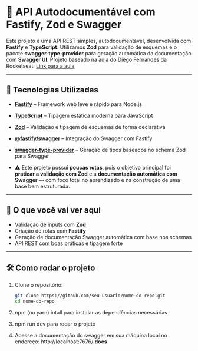 # 📘 API Autodocumentável com Fastify, Zod e Swagger

Este projeto é uma API REST simples, autodocumentável, desenvolvida com **Fastify** e **TypeScript**. Utilizamos **Zod** para validação de esquemas e o pacote **swagger-type-provider** para geração automática da documentação com **Swagger UI**. Projeto baseado na aula do Diego Fernandes da Rocketseat: [Link para a aula](https://youtu.be/mULWHLquYP0?si=2kmJfEFkQaZM_zs4)

---

## 🚀 Tecnologias Utilizadas

- **[Fastify](https://www.fastify.io/)** – Framework web leve e rápido para Node.js
- **[TypeScript](https://www.typescriptlang.org/)** – Tipagem estática moderna para JavaScript
- **[Zod](https://zod.dev/)** – Validação e tipagem de esquemas de forma declarativa
- **[@fastify/swagger](https://github.com/fastify/fastify-swagger)** – Integração do Swagger com Fastify
- **[swagger-type-provider](https://github.com/ronradtke/swagger-type-provider)** – Geração de tipos baseados no schema Zod para Swagger

- ⚠️ Este projeto possui **poucas rotas**, pois o objetivo principal foi **praticar a validação com Zod** e a **documentação automática com Swagger** — com foco total no aprendizado e na construção de uma base bem estruturada.
---

## 🧠 O que você vai ver aqui

- Validação de inputs com **Zod**
- Criação de rotas com **Fastify**
- Geração de documentação Swagger automática com base nos schemas
- API REST com boas práticas e tipagem forte

---

## 🛠️ Como rodar o projeto

1. Clone o repositório:
   ```bash
   git clone https://github.com/seu-usuario/nome-do-repo.git
   cd nome-do-repo
2. npm (ou yarn) intall para instalar as dependências necessárias

3. npm run dev para rodar o projeto
   
4. Acesse a documentação do swagger em sua máquina local no endereço: http://localhost:7676/ **docs**
